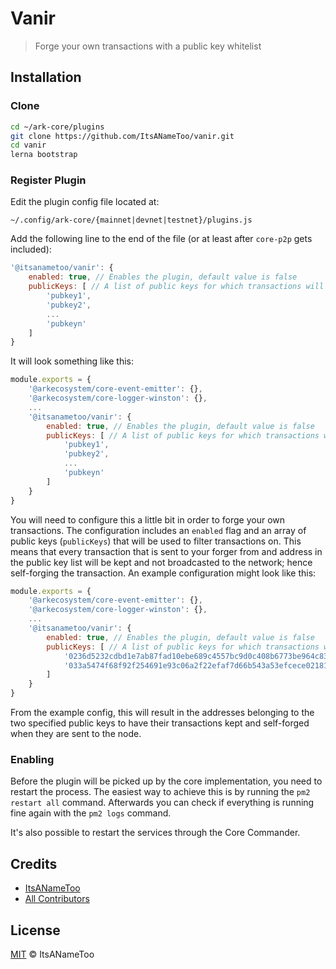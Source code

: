 # Vanir

> Forge your own transactions with a public key whitelist

## Installation

### Clone

```bash
cd ~/ark-core/plugins
git clone https://github.com/ItsANameToo/vanir.git
cd vanir
lerna bootstrap
```

### Register Plugin

Edit the plugin config file located at:

`~/.config/ark-core/{mainnet|devnet|testnet}/plugins.js`

Add the following line to the end of the file (or at least after `core-p2p` gets included):

```javascript
'@itsanametoo/vanir': {
    enabled: true, // Enables the plugin, default value is false
    publicKeys: [ // A list of public keys for which transactions will not be broadcasted
        'pubkey1',
        'pubkey2',
        ...
        'pubkeyn'
    ]
}
```

It will look something like this:

```javascript
module.exports = {
    '@arkecosystem/core-event-emitter': {},
    '@arkecosystem/core-logger-winston': {},
    ...
    '@itsanametoo/vanir': {
        enabled: true, // Enables the plugin, default value is false
        publicKeys: [ // A list of public keys for which transactions will not be broadcasted
            'pubkey1',
            'pubkey2',
            ...
            'pubkeyn'
        ]
    }
}
```

You will need to configure this a little bit in order to forge your own transactions.
The configuration includes an `enabled` flag and an array of public keys (`publicKeys`) that will be used to filter transactions on.
This means that every transaction that is sent to your forger from and address in the public key list will be kept and not broadcasted to the network; hence self-forging the transaction.
An example configuration might look like this:

```javascript
module.exports = {
    '@arkecosystem/core-event-emitter': {},
    '@arkecosystem/core-logger-winston': {},
    ...
    '@itsanametoo/vanir': {
        enabled: true, // Enables the plugin, default value is false
        publicKeys: [ // A list of public keys for which transactions will not be broadcasted
            '0236d5232cdbd1e7ab87fad10ebe689c4557bc9d0c408b6773be964c837231d5f0',
            '033a5474f68f92f254691e93c06a2f22efaf7d66b543a53efcece021819653a200'
        ]
    }
}
```

From the example config, this will result in the addresses belonging to the two specified public keys to have their transactions kept and self-forged when they are sent to the node.

### Enabling

Before the plugin will be picked up by the core implementation, you need to restart the process.
The easiest way to achieve this is by running the `pm2 restart all` command.
Afterwards you can check if everything is running fine again with the `pm2 logs` command.

It's also possible to restart the services through the Core Commander.

## Credits

- [ItsANameToo](https://github.com/itsanametoo)
- [All Contributors](../../contributors)

## License

[MIT](LICENSE) © ItsANameToo
